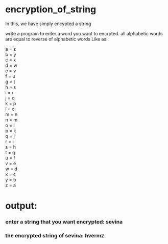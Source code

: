 # encryption_of_string
In this, we have simply encypted a string

write a program to enter a word you want to encrpted. all alphabetic words are equal to reverse of alphabetic words Like as:

a = z  
b = y  
c = x  
d = w  
e = v  
f = u  
g = t  
h = s  
i = r  
j = q  
k = p  
l = o  
m = n  
n = m   
o = l  
p = k   
q = j  
r = i  
s = h  
t = g  
u = f  
v = e  
w = d  
x = c  
y = b  
z = a  

# output: 
### enter a string that you want encrypted: sevina
### the encrypted string of sevina: hvermz
